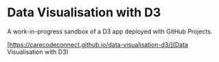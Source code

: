 # Data Visualisation with D3

A work-in-progress sandbox of a D3 app deployed with GitHub Projects.

[https://carecodeconnect.github.io/data-visualisation-d3/](Data Visualisation with D3)
